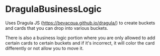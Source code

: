 # DragulaBusinessLogic

Uses Dragula JS (https://bevacqua.github.io/dragula/) to create buckets and cards that you can drop into various buckets.

There is also a business logic portion where you are only allowed to add certain cards to certain buckets and if it's incorrect, it will color the card differently or not allow you to move it.
